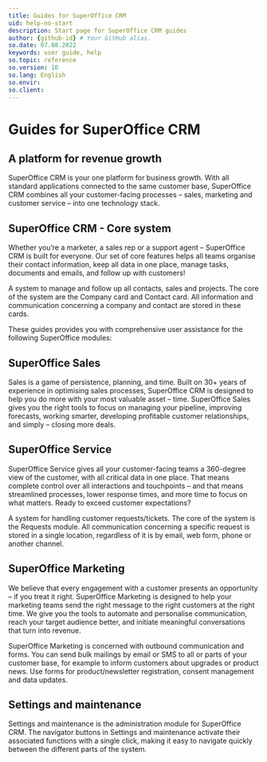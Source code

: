 ```yaml
---
title: Guides for SuperOffice CRM
uid: help-no-start
description: Start page for SuperOffice CRM guides
author: {github-id} # Your GitHub alias.
so.date: 07.08.2022
keywords: user guide, help
so.topic: reference
so.version: 10
so.lang: English
so.envir:
so.client:
---
```


# Guides for SuperOffice CRM

## A platform for revenue growth

SuperOffice CRM is your one platform for business growth. With all standard applications connected to the same customer base, SuperOffice CRM combines all your customer-facing processes – sales, marketing and customer service – into one technology stack.

## SuperOffice CRM - Core system

Whether you’re a marketer, a sales rep or a support agent – SuperOffice CRM is built for everyone. Our set of core features helps all teams organise their contact information, keep all data in one place, manage tasks, documents and emails, and follow up with customers!

A system to manage and follow up all contacts, sales and projects. The core of the system are the Company card and Contact card. All information and communication concerning a company and contact are stored in these cards.

These guides provides you with comprehensive user assistance for the following SuperOffice modules:

## SuperOffice Sales

Sales is a game of persistence, planning, and time. Built on 30+ years of experience in optimising sales processes, SuperOffice CRM is designed to help you do more with your most valuable asset – time. SuperOffice Sales gives you the right tools to focus on managing your pipeline, improving forecasts, working smarter, developing profitable customer relationships, and simply – closing more deals.

## SuperOffice Service

SuperOffice Service gives all your customer-facing teams a 360-degree view of the customer, with all critical data in one place. That means complete control over all interactions and touchpoints – and that means streamlined processes, lower response times, and more time to focus on what matters. Ready to exceed customer expectations?

A system for handling customer requests/tickets. The core of the system is the Requests module. All communication concerning a specific request is stored in a single location, regardless of it is by email, web form, phone or another channel.

## SuperOffice Marketing

We believe that every engagement with a customer presents an opportunity – if you treat it right. SuperOffice Marketing is designed to help your marketing teams send the right message to the right customers at the right time. We give you the tools to automate and personalise communication, reach your target audience better, and initiate meaningful conversations that turn into revenue.

SuperOffice Marketing is concerned with outbound communication and forms. You can send bulk mailings by email or SMS to all or parts of your customer base, for example to inform customers about upgrades or product news. Use forms for product/newsletter registration, consent management and data updates.

## Settings and maintenance

Settings and maintenance is the administration module for SuperOffice CRM. The navigator buttons in Settings and maintenance activate their associated functions with a single click, making it easy to navigate quickly between the different parts of the system.

<!-- Referenced links -->

<!-- Referenced images -->

